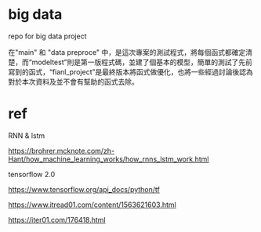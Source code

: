 # big data
repo for big data project

在"main" 和 "data preproce" 中，是這次專案的測試程式，將每個函式都確定清楚，而“modeltest”則是第一版程式碼，並建了個基本的模型，簡單的測試了先前寫到的函式，“fianl_project”是最終版本將函式做優化，也將一些經過討論後認為對於本次資料及並不會有幫助的函式去除。



# ref

RNN & lstm

https://brohrer.mcknote.com/zh-Hant/how_machine_learning_works/how_rnns_lstm_work.html


tensorflow 2.0 

https://www.tensorflow.org/api_docs/python/tf

https://www.itread01.com/content/1563621603.html

https://iter01.com/176418.html



